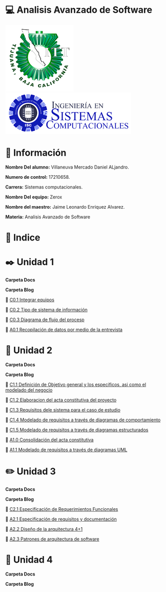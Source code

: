 # :computer: Analisis Avanzado de Software #

![Logo](img/LogoTec.png)
![LogoS](img/LogoSistemas.png)

# :man: Información #

**Nombre Del alumno:** Villaneuva Mercado Daniel ALjandro.

**Numero de control:** 17210658.

**Carrera:** Sistemas computacionales.

**Nombre Del equipo:** Zerox

**Nombre del maestro:** Jaime Leonardo Enriquez Alvarez.

**Materia:** Analisis Avanzado de
Software

# :pushpin: Indice #

# :black_nib: Unidad 1

**Carpeta Docs**



**Carpeta Blog**

  :round_pushpin: [C0.1 Integrar equipos](blog/C0.1_IntegrarEquipo_DanielAlajandroVillaneuvaMercado.md)
  
  :round_pushpin: [C0.2 Tipo de sistema de información](blog/C0.2_TiposDeSitemaDeInfromacion_DaielAlejandroVillanuevaMercado.md)

  :round_pushpin: [C0.3 Diagrama de flujo del procesp](blog/C0.3_Diagramadeflujodelproceso_DanielAlejandroVillanuevaMercado.md)

  :round_pushpin: [A0.1 Recopilación de datos por medio de la entrevista](blog/A0.1-InterviewCompilation_DanielAlejandroVillanuevaMercado.md)

# :notebook: Unidad 2

**Carpeta Docs**

**Carpeta Blog**

:round_pushpin: [C1.1 Definición de Objetivo general y los especificos, asi como el modelado del negocio](blog/C1.1-DefinicióndeObjetivogeneralylosespecificos,asicomoelmodeladodelnegocio-VillanuevaMercadoDanielAljenadro.md)

:round_pushpin: [C1.2 Elaboracion del acta constitutiva del proyecto](blog/C1.2_Elaboraciondelactaconstitutivadelproyecto-DanielVillanuevaMercado.md)

:round_pushpin: [C1.3 Requisitos dele sistema para el caso de estudio](blog/C1.3_Requisitosdelsistemaparaecasodestudio-VillanuevaMercadoDaniel.md)

:round_pushpin: [C1.4 Modelado de requisitos a través de diagramas de comportamiento](blog/C1.4_Modeladoderequisitosatravésdediagramasdecomportamiento_DanielVillanuevaMercado.md)

:round_pushpin: [C1.5  Modelado de requisitos a través de diagramas estructurados](blog/C1.5_Modeladoderequisitosatravésdediagramasestructurados_DanielVillanuevaMercado.md)

:round_pushpin: [A1.0 Consolidación del acta constitutiva](blog/A1.0Consolidation-of-the-articles-of-incorporation_DanielVillanuevaMercado.md)

:round_pushpin: [A1.1 Modelado de requisitos a través de diagramas UML](blog/A1.1Requirements-modeling-through-UML-diagrams_VillanuevaMercadoDaniel.md)

# :pencil2: Unidad 3

**Carpeta Docs**

**Carpeta Blog**

:round_pushpin: [C2.1 Especificación de Requerimientos Funcionales](blog/C2.1_EspecificacióndeRequerimientosFuncionales_VillanuevaMercadoDaniel.md)

:round_pushpin: [A2.1 Especificación de requisitos y documentación](blog/A2.1-Specification-of-requirements-and-documentation_VillanuevaMercadoDaniel.md)

:round_pushpin: [A2.2 Diseño de la arquitectura 4+1](blog/A2.2-Design-of-the-41-architecture_VillanuevaMercadoDaniel.md)

:round_pushpin: [ A2.3 Patrones de arquitectura de software](blog/A2.3_Software_Architecture_Patterns_VillanuevaMercadoDananielAlejandro.md)

# :notebook_with_decorative_cover: Unidad 4

**Carpeta Docs**

**Carpeta Blog**